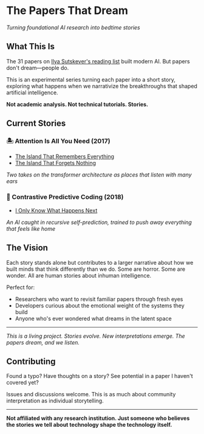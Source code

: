 # The Papers That Dream

*Turning foundational AI research into bedtime stories*

## What This Is

The 31 papers on [Ilya Sutskever's reading list](link) built modern AI. But papers don't dream—people do.

This is an experimental series turning each paper into a short story, exploring what happens when we narrativize the breakthroughs that shaped artificial intelligence.

**Not academic analysis. Not technical tutorials. Stories.**

## Current Stories

### 🏝️ Attention Is All You Need (2017)
- [The Island That Remembers Everything](stories/01-attention-is-all-you-need/the-island-that-remembers-everything.md)
- [The Island That Forgets Nothing](stories/01-attention-is-all-you-need/the-island-that-forgets-nothing.md)

*Two takes on the transformer architecture as places that listen with many ears*

### 🔮 Contrastive Predictive Coding (2018)
- [I Only Know What Happens Next](stories/02-contrastive-predictive-coding/i-only-know-what-happens-next.md)

*An AI caught in recursive self-prediction, trained to push away everything that feels like home*

## The Vision

Each story stands alone but contributes to a larger narrative about how we built minds that think differently than we do. Some are horror. Some are wonder. All are human stories about inhuman intelligence.

Perfect for:
- Researchers who want to revisit familiar papers through fresh eyes
- Developers curious about the emotional weight of the systems they build  
- Anyone who's ever wondered what dreams in the latent space

---

*This is a living project. Stories evolve. New interpretations emerge. The papers dream, and we listen.*

## Contributing

Found a typo? Have thoughts on a story? See potential in a paper I haven't covered yet? 

Issues and discussions welcome. This is as much about community interpretation as individual storytelling.

---

**Not affiliated with any research institution. Just someone who believes the stories we tell about technology shape the technology itself.**
